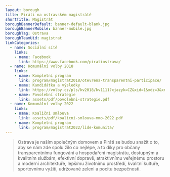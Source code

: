 ```yaml
---
layout: borough
title: Piráti na ostravském magistrátě
shortTitle: Magistrát
boroughBannerDefault: banner-default-blank.jpg
boroughBannerMobile: banner-mobile.jpg
boroughTag: Ostrava
boroughTeamUid: magistrat
linkCategories:
  - name: Sociální sítě
    links:
    - name: Facebook
      link: https://www.facebook.com/piratiostrava/
  - name: Komunální volby 2018
    links:
    - name: Kompletní program
      link: program/magistrat2018/otevrena-transparentni-participace/
    - name: Kandidátka a výsledky
      link: https://volby.cz/pls/kv2018/kv1111?xjazyk=CZ&xid=1&xdz=3&xnumnuts=8106&xobec=554821&xstat=0&xvyber=0
    - name: Povolební strategie
      link: assets/pdf/povolebni-strategie.pdf
  - name: Komunální volby 2022
    links:
    - name: Koaliční smlouva
      link: assets/pdf/koalicni-smlouva-mmo-2022.pdf
    - name: Kompletní program
      link: program/magistrat2022/lide-komunita/
---
```


> Ostrava je naším společným domovem a Piráti se budou snažit o to, aby se nám zde spolu žilo co nejlépe, a to díky pro občany transparentnímu fungování a hospodaření magistrátu, dostupným a kvalitním službám, efektivní dopravě, atraktivnímu veřejnému prostoru a moderní architektuře, lepšímu životnímu prostředí, kvalitní kultuře, sportovnímu vyžití, udržované zeleni a pocitu bezpečnosti.

<!--<section class="o-section o-section--spaceBot">
  <div class="o-section-inner">
    <div class="o-section-block">
      <div class="c-BasicPage">
        <div class="c-BasicPage-content">
          {% assign program = site.program | where: "campaignCategoryUid","magistrat2018" | sort: 'order' %}
          <div class="row small-up-3 medium-up-5 large-up-7">
            {% for item in program %}
              <div class="column column-block">
                <a href="{{ item.url | relative_url }}">
                  <img class="program-icon" src="{{ item.img | prepend: 'assets/img/' | relative_url }}" alt="{{item.shortTitle}}" />
                  <center>
                    <h6>{{item.shortTitle}}</h6>
                  </center>
                </a>
              </div>
            {% endfor %}
          </div>
        </div>
      </div>
    </div>
  </div>
</section>-->

